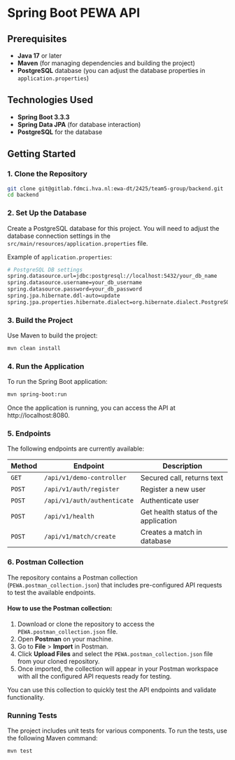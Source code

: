 # Spring Boot PEWA API

## Prerequisites

- **Java 17** or later
- **Maven** (for managing dependencies and building the project)
- **PostgreSQL** database (you can adjust the database properties in `application.properties`)

## Technologies Used

- **Spring Boot 3.3.3**
- **Spring Data JPA** (for database interaction)
- **PostgreSQL** for the database

## Getting Started

### 1. Clone the Repository

```bash
git clone git@gitlab.fdmci.hva.nl:ewa-dt/2425/team5-group/backend.git
cd backend
```

### 2. Set Up the Database

Create a PostgreSQL database for this project. You will need to adjust the database connection settings in the `src/main/resources/application.properties` file.

Example of `application.properties`:
```bash
# PostgreSQL DB settings
spring.datasource.url=jdbc:postgresql://localhost:5432/your_db_name
spring.datasource.username=your_db_username
spring.datasource.password=your_db_password
spring.jpa.hibernate.ddl-auto=update
spring.jpa.properties.hibernate.dialect=org.hibernate.dialect.PostgreSQLDialect
```

### 3. Build the Project

Use Maven to build the project:
```bash
mvn clean install
```

### 4. Run the Application

To run the Spring Boot application:

```bash
mvn spring-boot:run
```
Once the application is running, you can access the API at http://localhost:8080.

### 5. Endpoints

The following endpoints are currently available:

| Method | Endpoint                    | Description                          |
|--------|-----------------------------|--------------------------------------|
| `GET`  | `/api/v1/demo-controller`   | Secured call, returns text           |
| `POST` | `/api/v1/auth/register`     | Register a new user                  |
| `POST` | `/api/v1/auth/authenticate` | Authenticate user                    |
| `POST` | `/api/v1/health`            | Get health status of the application |
| `POST` | `/api/v1/match/create`      | Creates a match in database          |

### 6. Postman Collection

The repository contains a Postman collection (`PEWA.postman_collection.json`) that includes pre-configured API requests to test the available endpoints.

#### How to use the Postman collection:

1. Download or clone the repository to access the `PEWA.postman_collection.json` file.
2. Open **Postman** on your machine.
3. Go to **File** > **Import** in Postman.
4. Click **Upload Files** and select the `PEWA.postman_collection.json` file from your cloned repository.
5. Once imported, the collection will appear in your Postman workspace with all the configured API requests ready for testing.

You can use this collection to quickly test the API endpoints and validate functionality.


### Running Tests

The project includes unit tests for various components. To run the tests, use the following Maven command:

```bash
mvn test
```